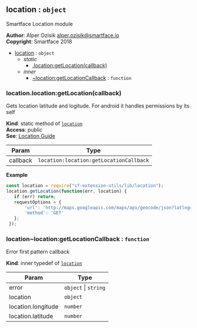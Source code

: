 <a name="module_location"></a>

## location : <code>object</code>
Smartface Location module

**Author**: Alper Ozisik <alper.ozisik@smartface.io>  
**Copyright**: Smartface 2018  

* [location](#module_location) : <code>object</code>
    * _static_
        * [.location:getLocation(callback)](#module_location.location_getLocation)
    * _inner_
        * [~location:getLocationCallback](#module_location..location_getLocationCallback) : <code>function</code>

<a name="module_location.location_getLocation"></a>

### location.location:getLocation(callback)
Gets location latitude and logitude. For android it handles permissions by its self

**Kind**: static method of [<code>location</code>](#module_location)  
**Access**: public  
**See**: [Location Guide](https://developer.smartface.io/docs/location)  

| Param | Type |
| --- | --- |
| callback | <code>location:location:getLocationCallback</code> | 

**Example**  
```js
const location = require("sf-extension-utils/lib/location");
location.getLocation(function(err, location) {
   if (err) return;
   requestOptions = {
       'url': 'http://maps.googleapis.com/maps/api/geocode/json?latlng=' + location.latitude + ',' + location.longitude + '&sensor=true',
       'method': 'GET'
   };
 });
```
<a name="module_location..location_getLocationCallback"></a>

### location~location:getLocationCallback : <code>function</code>
Error first pattern callback

**Kind**: inner typedef of [<code>location</code>](#module_location)  

| Param | Type |
| --- | --- |
| error | <code>object</code> \| <code>string</code> | 
| location | <code>object</code> | 
| location.longitude | <code>number</code> | 
| location.latitude | <code>number</code> | 


